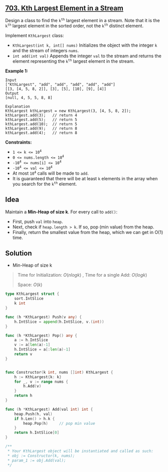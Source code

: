 ## [703. Kth Largest Element in a Stream](https://leetcode.com/problems/kth-largest-element-in-a-stream/)


Design a class to find the <code>k<sup>th</sup></code> largest element in a stream. Note that it is the <code>k<sup>th</sup></code> largest element in the sorted order, not the <code>k<sup>th</sup></code> distinct element.

Implement `KthLargest` class:

*   `KthLargest(int k, int[] nums)` Initializes the object with the integer `k` and the stream of integers `nums`.
*   `int add(int val)` Appends the integer `val` to the stream and returns the element representing the <code>k<sup>th</sup></code> largest element in the stream.

**Example 1:**

```
Input
["KthLargest", "add", "add", "add", "add", "add"]
[[3, [4, 5, 8, 2]], [3], [5], [10], [9], [4]]
Output
[null, 4, 5, 5, 8, 8]

Explanation
KthLargest kthLargest = new KthLargest(3, [4, 5, 8, 2]);
kthLargest.add(3);   // return 4
kthLargest.add(5);   // return 5
kthLargest.add(10);  // return 5
kthLargest.add(9);   // return 8
kthLargest.add(4);   // return 8
```

**Constraints:**

*   <code>1 <= k <= 10<sup>4</sup></code>
*   <code>0 <= nums.length <= 10<sup>4</sup></code>
*   <code>-10<sup>4</sup> <= nums[i] <= 10<sup>4</sup></code>
*   <code>-10<sup>4</sup> <= val <= 10<sup>4</sup></code>
*   At most <code>10<sup>4</sup></code> calls will be made to `add`.
*   It is guaranteed that there will be at least `k` elements in the array when you search for the <code>k<sup>th</sup></code> element.



## Idea

Maintain a **Min-Heap of size k**. For every call to `add()`:

- First, push `val` into `heap`.
- Next, check if `heap.length > k`. If so, pop (min value) from the heap.
- Finally, return the smallest value from the heap, which we can get in O(1) time.



## Solution

- Min-Heap of size k

> Time for Initialization: $O(nlogk)$ , Time for a single Add: $O(logk)$ 
>
> Space: $O(k)$ 

```go
type KthLargest struct {
    sort.IntSlice
    k int
}

func (h *KthLargest) Push(v any) {
    h.IntSlice = append(h.IntSlice, v.(int))
}

func (h *KthLargest) Pop() any {
    a := h.IntSlice
    v := a[len(a)-1]
    h.IntSlice = a[:len(a)-1]
    return v
}


func Constructor(k int, nums []int) KthLargest {
    h := KthLargest{k: k}
    for _, v := range nums {
        h.Add(v)
    }
    return h
}

func (h *KthLargest) Add(val int) int {
    heap.Push(h, val)
    if h.Len() > h.k {
        heap.Pop(h)		// pop min value
    }
    return h.IntSlice[0]
}

/**
 * Your KthLargest object will be instantiated and called as such:
 * obj := Constructor(k, nums);
 * param_1 := obj.Add(val);
 */
```